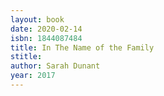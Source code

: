 ```yaml
---
layout: book
date: 2020-02-14
isbn: 1844087484
title: In The Name of the Family
stitle: 
author: Sarah Dunant
year: 2017
---
```

